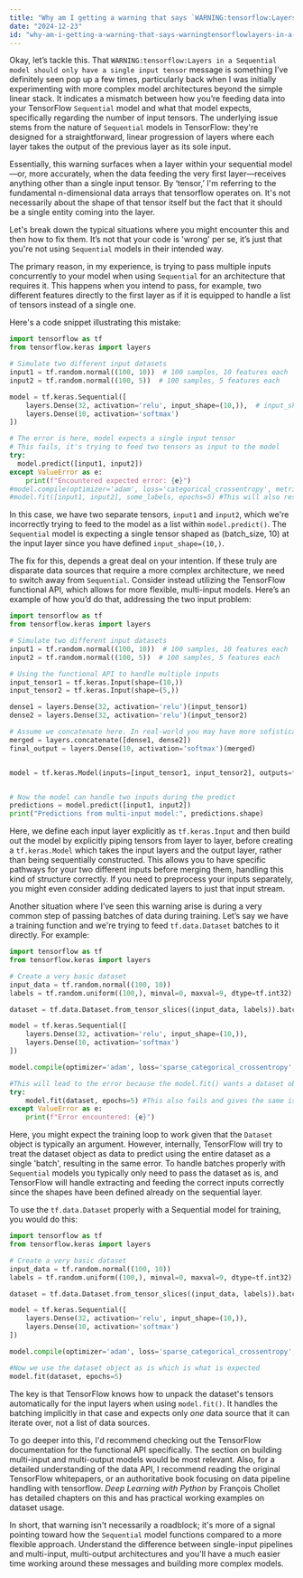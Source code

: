 ```yaml
---
title: "Why am I getting a warning that says `WARNING:tensorflow:Layers in a Sequential model should only have a single input tensor`?"
date: "2024-12-23"
id: "why-am-i-getting-a-warning-that-says-warningtensorflowlayers-in-a-sequential-model-should-only-have-a-single-input-tensor"
---
```


Okay, let’s tackle this. That `WARNING:tensorflow:Layers in a Sequential model should only have a single input tensor` message is something I’ve definitely seen pop up a few times, particularly back when I was initially experimenting with more complex model architectures beyond the simple linear stack. It indicates a mismatch between how you’re feeding data into your TensorFlow `Sequential` model and what that model expects, specifically regarding the number of input tensors. The underlying issue stems from the nature of `Sequential` models in TensorFlow: they're designed for a straightforward, linear progression of layers where each layer takes the output of the previous layer as its sole input.

Essentially, this warning surfaces when a layer within your sequential model—or, more accurately, when the data feeding the very first layer—receives anything other than a single input tensor. By ‘tensor,’ I'm referring to the fundamental n-dimensional data arrays that tensorflow operates on. It's not necessarily about the shape of that tensor itself but the fact that it should be a single entity coming into the layer.

Let's break down the typical situations where you might encounter this and then how to fix them. It’s not that your code is 'wrong' per se, it’s just that you're not using `Sequential` models in their intended way.

The primary reason, in my experience, is trying to pass multiple inputs concurrently to your model when using `Sequential` for an architecture that requires it. This happens when you intend to pass, for example, two different features directly to the first layer as if it is equipped to handle a list of tensors instead of a single one.

Here's a code snippet illustrating this mistake:

```python
import tensorflow as tf
from tensorflow.keras import layers

# Simulate two different input datasets
input1 = tf.random.normal((100, 10))  # 100 samples, 10 features each
input2 = tf.random.normal((100, 5))  # 100 samples, 5 features each

model = tf.keras.Sequential([
    layers.Dense(32, activation='relu', input_shape=(10,)),  # input_shape only defines shape for a single input
    layers.Dense(10, activation='softmax')
])

# The error is here, model expects a single input tensor
# This fails, it's trying to feed two tensors as input to the model
try:
  model.predict([input1, input2])
except ValueError as e:
    print(f"Encountered expected error: {e}")
#model.compile(optimizer='adam', loss='categorical_crossentropy', metrics=['accuracy'])
#model.fit([input1, input2], some_labels, epochs=5) #This will also result in the same error, not an issue specific to predict

```

In this case, we have two separate tensors, `input1` and `input2`, which we're incorrectly trying to feed to the model as a list within `model.predict()`. The `Sequential` model is expecting a single tensor shaped as (batch_size, 10) at the input layer since you have defined `input_shape=(10,)`.

The fix for this, depends a great deal on your intention. If these truly are disparate data sources that require a more complex architecture, we need to switch away from `Sequential`. Consider instead utilizing the TensorFlow functional API, which allows for more flexible, multi-input models. Here’s an example of how you’d do that, addressing the two input problem:

```python
import tensorflow as tf
from tensorflow.keras import layers

# Simulate two different input datasets
input1 = tf.random.normal((100, 10))  # 100 samples, 10 features each
input2 = tf.random.normal((100, 5))  # 100 samples, 5 features each

# Using the functional API to handle multiple inputs
input_tensor1 = tf.keras.Input(shape=(10,))
input_tensor2 = tf.keras.Input(shape=(5,))

dense1 = layers.Dense(32, activation='relu')(input_tensor1)
dense2 = layers.Dense(32, activation='relu')(input_tensor2)

# Assume we concatenate here. In real-world you may have more sofisticated merging techniques
merged = layers.concatenate([dense1, dense2])
final_output = layers.Dense(10, activation='softmax')(merged)


model = tf.keras.Model(inputs=[input_tensor1, input_tensor2], outputs=final_output)


# Now the model can handle two inputs during the predict
predictions = model.predict([input1, input2])
print("Predictions from multi-input model:", predictions.shape)
```

Here, we define each input layer explicitly as `tf.keras.Input` and then build out the model by explicitly piping tensors from layer to layer, before creating a `tf.keras.Model` which takes the input layers and the output layer, rather than being sequentially constructed. This allows you to have specific pathways for your two different inputs before merging them, handling this kind of structure correctly. If you need to preprocess your inputs separately, you might even consider adding dedicated layers to just that input stream.

Another situation where I’ve seen this warning arise is during a very common step of passing batches of data during training. Let’s say we have a training function and we're trying to feed `tf.data.Dataset` batches to it directly. For example:

```python
import tensorflow as tf
from tensorflow.keras import layers

# Create a very basic dataset
input_data = tf.random.normal((100, 10))
labels = tf.random.uniform((100,), minval=0, maxval=9, dtype=tf.int32)

dataset = tf.data.Dataset.from_tensor_slices((input_data, labels)).batch(32)

model = tf.keras.Sequential([
    layers.Dense(32, activation='relu', input_shape=(10,)),
    layers.Dense(10, activation='softmax')
])

model.compile(optimizer='adam', loss='sparse_categorical_crossentropy', metrics=['accuracy'])

#This will lead to the error because the model.fit() wants a dataset object not multiple inputs
try:
    model.fit(dataset, epochs=5) #This also fails and gives the same issue
except ValueError as e:
    print(f"Error encountered: {e}")


```

Here, you might expect the training loop to work given that the `Dataset` object is typically an argument. However, internally, TensorFlow will try to treat the dataset object as data to predict using the entire dataset as a single 'batch', resulting in the same error. To handle batches properly with `Sequential` models you typically only need to pass the dataset as is, and TensorFlow will handle extracting and feeding the correct inputs correctly since the shapes have been defined already on the sequential layer.

To use the `tf.data.Dataset` properly with a Sequential model for training, you would do this:

```python
import tensorflow as tf
from tensorflow.keras import layers

# Create a very basic dataset
input_data = tf.random.normal((100, 10))
labels = tf.random.uniform((100,), minval=0, maxval=9, dtype=tf.int32)

dataset = tf.data.Dataset.from_tensor_slices((input_data, labels)).batch(32)

model = tf.keras.Sequential([
    layers.Dense(32, activation='relu', input_shape=(10,)),
    layers.Dense(10, activation='softmax')
])

model.compile(optimizer='adam', loss='sparse_categorical_crossentropy', metrics=['accuracy'])

#Now we use the dataset object as is which is what is expected
model.fit(dataset, epochs=5)


```

The key is that TensorFlow knows how to unpack the dataset's tensors automatically for the input layers when using `model.fit()`. It handles the batching implicitly in that case and expects only *one* data source that it can iterate over, not a list of data sources.

To go deeper into this, I'd recommend checking out the TensorFlow documentation for the functional API specifically. The section on building multi-input and multi-output models would be most relevant. Also, for a detailed understanding of the data API, I recommend reading the original TensorFlow whitepapers, or an authoritative book focusing on data pipeline handling with tensorflow. *Deep Learning with Python* by François Chollet has detailed chapters on this and has practical working examples on dataset usage.

In short, that warning isn't necessarily a roadblock; it's more of a signal pointing toward how the `Sequential` model functions compared to a more flexible approach. Understand the difference between single-input pipelines and multi-input, multi-output architectures and you'll have a much easier time working around these messages and building more complex models.
